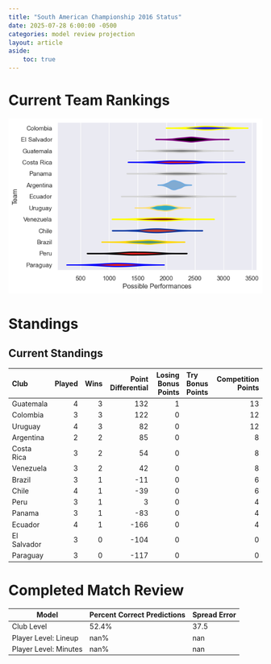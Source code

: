 ```yaml
---  
title: "South American Championship 2016 Status"  
date: 2025-07-28 6:00:00 -0500  
categories: model review projection  
layout: article  
aside:  
    toc: true  
---
```

# Current Team Rankings


![Club Rankings](plots/rankings_South_American_Championship_2016.png)
# Standings

## Current Standings


| Club        |   Played |   Wins |   Point Differential |   Losing Bonus Points | Try Bonus Points   |   Competition Points |
|:------------|---------:|-------:|---------------------:|----------------------:|:-------------------|---------------------:|
| Guatemala   |        4 |      3 |                  132 |                     1 |                    |                   13 |
| Colombia    |        3 |      3 |                  122 |                     0 |                    |                   12 |
| Uruguay     |        4 |      3 |                   82 |                     0 |                    |                   12 |
| Argentina   |        2 |      2 |                   85 |                     0 |                    |                    8 |
| Costa Rica  |        3 |      2 |                   54 |                     0 |                    |                    8 |
| Venezuela   |        3 |      2 |                   42 |                     0 |                    |                    8 |
| Brazil      |        3 |      1 |                  -11 |                     0 |                    |                    6 |
| Chile       |        4 |      1 |                  -39 |                     0 |                    |                    6 |
| Peru        |        3 |      1 |                    3 |                     0 |                    |                    4 |
| Panama      |        3 |      1 |                  -83 |                     0 |                    |                    4 |
| Ecuador     |        4 |      1 |                 -166 |                     0 |                    |                    4 |
| El Salvador |        3 |      0 |                 -104 |                     0 |                    |                    0 |
| Paraguay    |        3 |      0 |                 -117 |                     0 |                    |                    0 |



# Completed Match Review


| Model | Percent Correct Predictions | Spread Error |
| ------ | ------ | ------ |
| Club Level | 52.4% | 37.5 |
| Player Level: Lineup | nan% | nan |
| Player Level: Minutes | nan% | nan |

